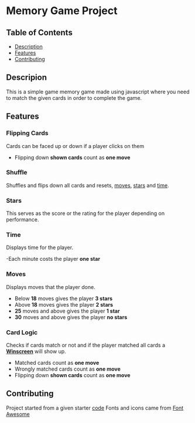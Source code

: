 # Memory Game Project

## Table of Contents

* [Description](#Description)
* [Features](#Features)
* [Contributing](#contributing)

## Descripion

This is a simple game memory game made using javascript where you need to match the given cards in order to complete the game.

## Features

### Flipping Cards

Cards can be faced up or down if a player clicks on them

- Flipping down **shown cards** count as **one move**

### Shuffle

Shuffles and flips down all cards and resets, [moves](##moves), [stars](##stars) and [time](##Time).

### Stars

This serves as the score or the rating for the player depending on performance.

### Time

Displays time for the player.

-Each minute costs the player **one star**

### Moves

Displays moves that the player done.

- Below **18** moves gives the player **3 stars**
- Above **18** moves gives the player **2 stars**
- **25** moves and above gives the player **1 star**
- **30** moves and above gives the player **no stars**

### Card Logic

Checks if cards match or not and if the player matched all cards a **[Winscreen](##Winscreen)** will show up.

- Matched cards count as **one move**
- Wrongly matched cards count as **one move**
- Flipping down **shown cards** count as **one move**

## Contributing

Project started from a given starter [code](https://github.com/udacity/fend-project-memory-game)
Fonts and icons came from [Font Awesome](https://fontawesome.com/)
